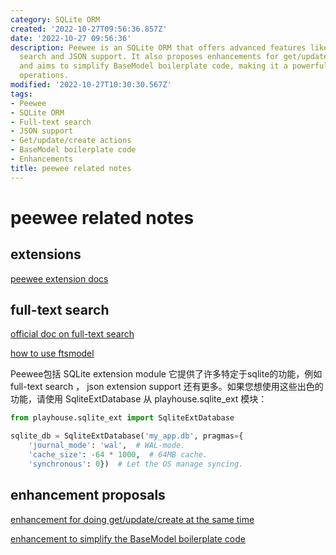 ```yaml
---
category: SQLite ORM
created: '2022-10-27T09:56:36.857Z'
date: '2022-10-27 09:56:36'
description: Peewee is an SQLite ORM that offers advanced features like full-text
  search and JSON support. It also proposes enhancements for get/update/create actions
  and aims to simplify BaseModel boilerplate code, making it a powerful tool for database
  operations.
modified: '2022-10-27T10:30:30.567Z'
tags:
- Peewee
- SQLite ORM
- Full-text search
- JSON support
- Get/update/create actions
- BaseModel boilerplate code
- Enhancements
title: peewee related notes
---
```


# peewee related notes

## extensions

[peewee extension docs](https://www.osgeo.cn/peewee/peewee/sqlite_ext.html#sqlite-ext)

## full-text search

[official doc on full-text search](https://peewee-orm.com/blog/using-sqlite-full-text-search-with-python/)

[how to use ftsmodel](https://www.osgeo.cn/peewee/peewee/sqlite_ext.html#FTSModel)

Peewee包括 SQLite extension module 它提供了许多特定于sqlite的功能，例如 full-text search ， json extension support 还有更多。如果您想使用这些出色的功能，请使用 SqliteExtDatabase 从 playhouse.sqlite_ext 模块：

```python
from playhouse.sqlite_ext import SqliteExtDatabase

sqlite_db = SqliteExtDatabase('my_app.db', pragmas={
    'journal_mode': 'wal',  # WAL-mode.
    'cache_size': -64 * 1000,  # 64MB cache.
    'synchronous': 0})  # Let the OS manage syncing.
```

## enhancement proposals

[enhancement for doing get/update/create at the same time](https://github.com/coleifer/peewee/issues/2639)

[enhancement to simplify the BaseModel boilerplate code ](https://github.com/coleifer/peewee/issues/2637)
